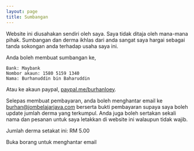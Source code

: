 ```yaml
---
layout: page
title: Sumbangan
---
```


Website ini diusahakan sendiri oleh saya. Saya tidak ditaja oleh mana-mana
pihak. Sumbangan dan derma ikhlas dari anda sangat saya hargai sebagai tanda
sokongan anda terhadap usaha saya ini.

Anda boleh membuat sumbangan ke,

```
Bank: Maybank
Nombor akaun: 1580 5159 1340
Nama: Burhanuddin bin Baharuddin
```

Atau ke akaun paypal, [paypal.me/burhanloey][paypal].

Selepas membuat pembayaran, anda boleh menghantar email ke
[burhan@jombelajarjava.com][email] berserta bukti pembayaran supaya saya boleh
update jumlah derma yang terkumpul. Anda juga boleh sertakan sekali nama dan
pesanan untuk saya letakkan di website ini walaupun tidak wajib.

Jumlah derma setakat ini: RM 5.00

<p class="iframe-container has-text-centered">
  <a id="open-donation-form" class="button is-link">Buka borang untuk menghantar email</a>
</p>

<style>
  .loading {background:url(/assets/img/loading/loading.gif) center center no-repeat; background-size: 10% 10%;}
  iframe {height: 700px; border: none; overflow: hidden;}
</style>
<script>
  var iframeContainer = document.querySelector('.iframe-container');

  function openDonationForm(evt) {
    evt.preventDefault();
    var elem = evt.target;
    var iframe = document.createElement('iframe');
    iframe.setAttribute('class', 'block');
    iframe.setAttribute('src', 'https://app.jombelajarjava.com/donate');
    iframe.setAttribute('width', '800');
    iframe.setAttribute('scrolling', 'no');
    iframe.onload = function () {
        iframeContainer
            .setAttribute('class', 'iframe-container has-text-centered');
    };

    elem.parentNode.replaceChild(iframe, elem);

    iframeContainer
        .setAttribute('class', 'iframe-container has-text-centered loading');
  }

  document
      .querySelector('#open-donation-form')
      .addEventListener('click', openDonationForm);
</script>



[paypal]: https://paypal.me/burhanloey
[email]: mailto:burhan@jombelajarjava.com

